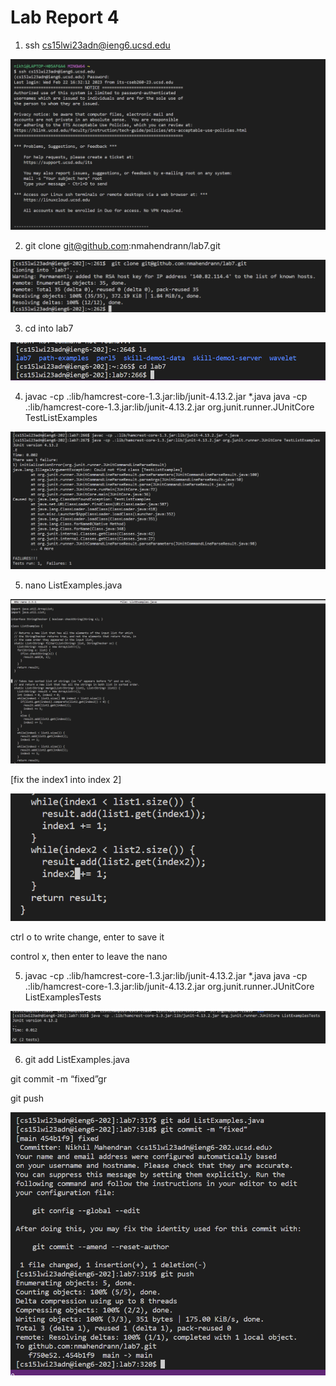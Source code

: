 # Lab Report 4

1) ssh cs15lwi23adn@ieng6.ucsd.edu

![Image](unnamed11.png)

2) git clone git@github.com:nmahendrann/lab7.git

![Image](unnamed12.png)

3) cd into lab7

![Image](unnamed13.png)

4) javac -cp .:lib/hamcrest-core-1.3.jar:lib/junit-4.13.2.jar *.java
java -cp .:lib/hamcrest-core-1.3.jar:lib/junit-4.13.2.jar org.junit.runner.JUnitCore TestListExamples

![Image](unnamed14.png)


5) nano ListExamples.java

![Image](unnamed15.png)

[fix the index1 into index 2]

![Image](unnamed16.png)


ctrl o to write change, enter to save it

control x, then enter to leave the nano

5) javac -cp .:lib/hamcrest-core-1.3.jar:lib/junit-4.13.2.jar *.java
java -cp .:lib/hamcrest-core-1.3.jar:lib/junit-4.13.2.jar org.junit.runner.JUnitCore ListExamplesTests

![Image](unnamed17.png)


6) git add ListExamples.java

git commit -m “fixed”gr

git push

![Image](unnamed18.png)

